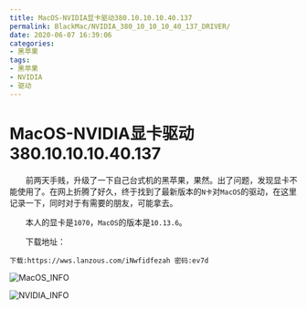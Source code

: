 ```yaml
---
title: MacOS-NVIDIA显卡驱动380.10.10.10.40.137
permalink: BlackMac/NVIDIA_380_10_10_10_40_137_DRIVER/
date: 2020-06-07 16:39:06
categories:
- 黑苹果
tags:
- 黑苹果
- NVIDIA
- 驱动
---
```


# MacOS-NVIDIA显卡驱动380.10.10.10.40.137

&emsp;&emsp;前两天手贱，升级了一下自己台式机的黑苹果，果然。出了问题，发现显卡不能使用了。在网上折腾了好久，终于找到了最新版本的`N卡`对`MacOS`的驱动，在这里记录一下，同时对于有需要的朋友，可能拿去。

&emsp;&emsp;本人的显卡是`1070`，`MacOS`的版本是`10.13.6`。

&emsp;&emsp;下载地址：

```
下载:https://wws.lanzous.com/iNwfidfezah 密码:ev7d
```

![MacOS_INFO](https://oss.shengouqiang.cn/img/BlackMac/NVIDIA/MacOS_INFO.jpg)

![NVIDIA_INFO](https://oss.shengouqiang.cn/img/BlackMac/NVIDIA/NVIDIA_INFO.jpg)

